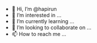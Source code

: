 - 👋 Hi, I’m @hapirun
- 👀 I’m interested in ...
- 🌱 I’m currently learning ...
- 💞️ I’m looking to collaborate on ...
- 📫 How to reach me ...

<!---
hapirun/hapirun is a ✨ special ✨ repository because its `README.md` (this file) appears on your GitHub profile.
You can click the Preview link to take a look at your changes.
--->
